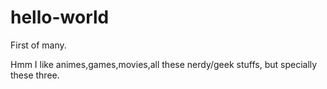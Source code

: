 # hello-world
First of many.

Hmm I like animes,games,movies,all these nerdy/geek stuffs, but specially these three.

